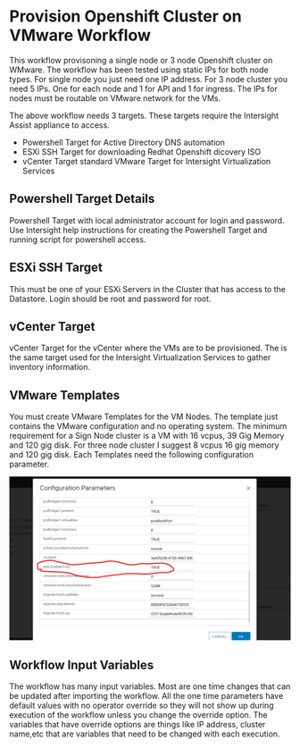 # Provision Openshift Cluster on VMware Workflow

This workflow provisoning a single node or 3 node Openshift cluster on WMware. The workflow has been tested using static IPs for both node types. For single node you just need one IP address. For 3 node cluster you need 5 IPs. One for each node and 1 for API and 1 for ingress. The IPs for nodes must be routable on VMware network for the VMs.    

The above workflow needs 3 targets. These targets require the Intersight Assist appliance to access.
 - Powershell Target for Active Directory DNS automation
 - ESXi SSH Target for downloading Redhat Openshift dicovery ISO
 - vCenter Target standard VMware Target for Intersight Virtualization Services  


## Powershell Target Details

Powershell Target with local administrator account for login and password. Use Intersight help instructions for creating the Powershell Target and running script for powershell access.


## ESXi SSH Target
This must be one of your ESXi Servers in the Cluster that has access to the Datastore. Login should be root and password for root.

## vCenter Target
vCenter Target for the vCenter where the VMs are to be provisioned. The is the same target used for the Intersight Virtualization Services to gather inventory information. 


## VMware Templates

You must create VMware Templates for the VM Nodes. The template just contains the VMware configuration and no operating system. The minimum requirement for a Sign Node cluster is a VM with 16 vcpus, 39 Gig Memory and 120 gig disk. For three node cluster I suggest 8 vcpus 16 gig memory and 120 gig disk. Each Templates need the following configuration parameter. 

![This is an image](images/OCP-VMTemplateparam.png)

## Workflow Input Variables

The workflow has many input variables. Most are one time changes that can be updated after importing the workflow. All the one time parameters have default values with no operator override so they will not show up during execution of the workflow unless you change the override option. The variables that have override options are things like IP address, cluster name,etc that are variables that need to be changed with each execution. 
